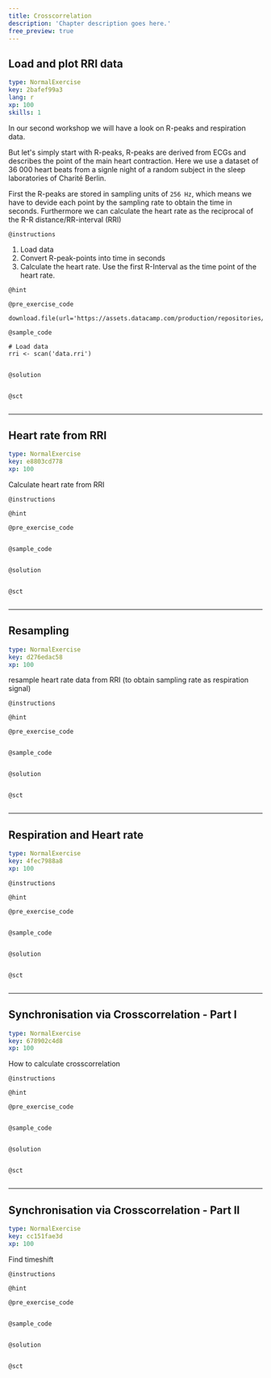 ```yaml
---
title: Crosscorrelation
description: 'Chapter description goes here.'
free_preview: true
---
```


## Load and plot RRI data

```yaml
type: NormalExercise
key: 2bafef99a3
lang: r
xp: 100
skills: 1
```

In our second workshop we will have a look on R-peaks and respiration data.

But let's simply start with R-peaks, R-peaks are derived from ECGs and describes the point of the main heart contraction. Here we use a dataset of 36 000 heart beats from a signle night of a random subject in the sleep laboratories of Charité Berlin. 

First the R-peaks are stored in sampling units of ```256 Hz```, which means we have to devide each point by the sampling rate to obtain the time in seconds.
Furthermore we can calculate the heart rate as the reciprocal of the R-R distance/RR-interval (RRI)

`@instructions`
1. Load data 
2. Convert R-peak-points into time in seconds
3. Calculate the heart rate. Use the first R-Interval as the time point of the heart rate.

`@hint`


`@pre_exercise_code`
```{r}
download.file(url='https://assets.datacamp.com/production/repositories/4882/datasets/a47837f5a7199b0c6ffad81d989c52011c62ada5/SL196.rri',destfile='data.rri')

```

`@sample_code`
```{r}
# Load data
rri <- scan('data.rri')


```

`@solution`
```{r}

```

`@sct`
```{r}

```

---

## Heart rate from RRI

```yaml
type: NormalExercise
key: e8803cd778
xp: 100
```

Calculate heart rate from RRI

`@instructions`


`@hint`


`@pre_exercise_code`
```{r}

```

`@sample_code`
```{r}

```

`@solution`
```{r}

```

`@sct`
```{r}

```

---

## Resampling

```yaml
type: NormalExercise
key: d276edac58
xp: 100
```

resample heart rate data from RRI (to obtain sampling rate as respiration signal)

`@instructions`


`@hint`


`@pre_exercise_code`
```{r}

```

`@sample_code`
```{r}

```

`@solution`
```{r}

```

`@sct`
```{r}

```

---

## Respiration and Heart rate

```yaml
type: NormalExercise
key: 4fec7988a8
xp: 100
```



`@instructions`


`@hint`


`@pre_exercise_code`
```{r}

```

`@sample_code`
```{r}

```

`@solution`
```{r}

```

`@sct`
```{r}

```

---

## Synchronisation via Crosscorrelation - Part I

```yaml
type: NormalExercise
key: 678902c4d8
xp: 100
```

How to calculate crosscorrelation

`@instructions`


`@hint`


`@pre_exercise_code`
```{r}

```

`@sample_code`
```{r}

```

`@solution`
```{r}

```

`@sct`
```{r}

```

---

## Synchronisation via Crosscorrelation - Part II

```yaml
type: NormalExercise
key: cc151fae3d
xp: 100
```

Find timeshift

`@instructions`


`@hint`


`@pre_exercise_code`
```{r}

```

`@sample_code`
```{r}

```

`@solution`
```{r}

```

`@sct`
```{r}

```
